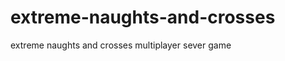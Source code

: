 extreme-naughts-and-crosses
===========================

extreme naughts and crosses multiplayer sever game
